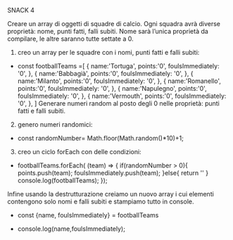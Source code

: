 SNACK 4

Creare un array di oggetti di squadre di calcio. Ogni squadra avrà diverse proprietà: nome, punti fatti, falli subiti.
Nome sarà l’unica proprietà da compilare, le altre saranno tutte settate a 0.

1) creo un array per le squadre con i nomi, punti fatti e falli subiti:

- const footballTeams =[
    {
        name:'Tortuga',
        points:'0',
        foulsImmediately: '0',
    },
      {
        name:'Babbagià',
        points:'0',
        foulsImmediately: '0',
    },
      {
        name:'Milanto',
        points:'0',
        foulsImmediately: '0',
    },
      {
        name:'Romanello',
        points:'0',
        foulsImmediately: '0',
    },
      {
        name:'Napulegno',
        points:'0',
        foulsImmediately: '0',
    },
      {
        name:'Vermouth',
        points:'0',
        foulsImmediately: '0',
    },
]
Generare numeri random al posto degli 0 nelle proprietà: punti fatti e falli subiti.

2) genero numeri randomici:

- const randomNumber= Math.floor(Math.random()*10)+1;

3) creo un ciclo forEach con delle condizioni:

- footballTeams.forEach( (team) => {
    if(randomNumber > 0){
        points.push(team);
        foulsImmediately.push(team);
    }else{
        return ''
    }
   console.log(footballTeams);
});

Infine usando la destrutturazione creiamo un nuovo array i cui elementi contengono solo nomi e falli subiti e stampiamo tutto in console.

- const {name, foulsImmediately} = footballTeams

 - console.log(name,foulsImmediately);